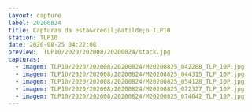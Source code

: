 ```yaml
---
layout: capture
label: 20200824
title: Capturas da esta&ccedil;&atilde;o TLP10
station: TLP10
date: 2020-08-25 04:22:08
preview:  TLP10/2020/202008/20200824/stack.jpg
capturas:
  - imagem: TLP10/2020/202008/20200824/M20200825_042208_TLP_10P.jpg
  - imagem: TLP10/2020/202008/20200824/M20200825_044315_TLP_10P.jpg
  - imagem: TLP10/2020/202008/20200824/M20200825_054128_TLP_10P.jpg
  - imagem: TLP10/2020/202008/20200824/M20200825_072327_TLP_10P.jpg
  - imagem: TLP10/2020/202008/20200824/M20200825_074042_TLP_10P.jpg
---
```

